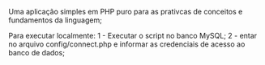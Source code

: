 Uma aplicação simples em PHP puro para as prativcas de conceitos e fundamentos da linguagem;

Para executar localmente:
1 - Executar o script no banco MySQL;
2 - entar no arquivo config/connect.php e informar as credenciais de acesso ao banco de dados;
